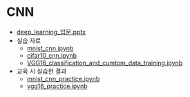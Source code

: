 # CNN

- [deep_learning_입문.pptx](deep_learning/deep_learning_입문.pptx)
- 실습 자료
    - [mnist_cnn.ipynb](deep_learning/mnist_cnn.ipynb)
    - [cifar10_cnn.ipynb](deep_learning/cifar10_cnn.ipynb)
    - [VGG16_classification_and_cumtom_data_training.ipynb](deep_learning/VGG16_classification_and_cumtom_data_training.ipynb)
- 교육 시 실습한 결과
    - [mnist_cnn_practice.ipynb](deep_learning/mnist_cnn_practice.ipynb)
    - [vgg16_practice.ipynb](deep_learning/vgg16_practice.ipynb)
